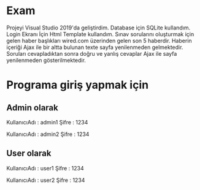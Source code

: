 # Exam

Projeyi Visual Studio 2019'da geliştirdim.
Database için SQLite kullandım.
Login Ekranı İçin Html Template kullandım.
Sınav sorularını oluşturmak için gelen haber başlıkları wired.com üzerinden gelen son 5 haberdir.
Haberin içeriği Ajax ile bir altta bulunan texte sayfa yenilenmeden gelmektedir.
Soruları cevapladıktan sonra doğru ve yanlış cevaplar Ajax ile sayfa yenilenmeden gösterilmektedir.


# Programa giriş yapmak için
## Admin olarak

KullanıcıAdı : admin1
Şifre : 1234

KullanıcıAdı : admin2
Şifre : 1234
## User olarak
KullanıcıAdı : user1
Şifre : 1234

KullanıcıAdı : user2 
Şifre : 1234
